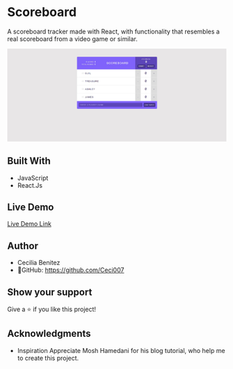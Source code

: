 # Scoreboard

A scoreboard tracker made with React, with functionality that resembles a real scoreboard from a video game or similar. 
  
![screenshot](./app_screenshot.png) 

## Built With
- JavaScript
- React.Js

## Live Demo

[Live Demo Link](https://ceci007.github.io/scoreboard)

## Author
- Cecilia Benitez
- 👤GitHub: https://github.com/Ceci007

## Show your support
Give a ⭐️ if you like this project!

## Acknowledgments
- Inspiration
Appreciate Mosh Hamedani for his blog tutorial, who help me to create this project.
